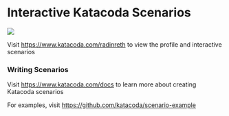 # Interactive Katacoda Scenarios

[![](http://shields.katacoda.com/katacoda/radinreth/count.svg)](https://www.katacoda.com/radinreth "Get your profile on Katacoda.com")

Visit https://www.katacoda.com/radinreth to view the profile and interactive scenarios

### Writing Scenarios
Visit https://www.katacoda.com/docs to learn more about creating Katacoda scenarios

For examples, visit https://github.com/katacoda/scenario-example
